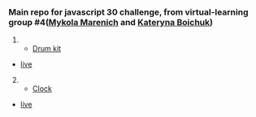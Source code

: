 ### Main repo for **javascript 30** challenge, from **virtual-learning group #4**([Mykola Marenich](https://github.com/NickMarinade) and [Kateryna Boichuk](https://github.com/KLisabeth))




1. - [Drum kit](https://github.com/KLisabeth/drum-kit)
- [live](https://klisabeth.github.io/drum-kit/)
2. - [Clock](https://github.com/NickMarinade/Clock-)
- [live](https://nickmarinade.github.io/Clock-/)

